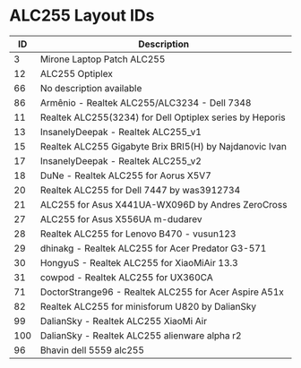 # ALC255 Layout IDs

| ID | Description |
|---|---|
| 3 | Mirone Laptop Patch ALC255 |
| 12 | ALC255 Optiplex |
| 66 | No description available |
| 86 | Armênio - Realtek ALC255/ALC3234 - Dell 7348 |
| 11 | Realtek ALC255(3234) for Dell Optiplex series by Heporis |
| 13 | InsanelyDeepak - Realtek ALC255_v1 |
| 15 | Realtek ALC255 Gigabyte Brix BRI5(H) by Najdanovic Ivan |
| 17 | InsanelyDeepak - Realtek ALC255_v2 |
| 18 | DuNe - Realtek ALC255 for Aorus X5V7 |
| 20 | Realtek ALC255 for Dell 7447 by was3912734 |
| 21 | ALC255 for Asus X441UA-WX096D by Andres ZeroCross |
| 27 | ALC255 for Asus X556UA m-dudarev |
| 28 | Realtek ALC255 for Lenovo B470 - vusun123 |
| 29 | dhinakg - Realtek ALC255 for Acer Predator G3-571 |
| 30 | HongyuS - Realtek ALC255 for XiaoMiAir 13.3 |
| 31 | cowpod - Realtek ALC255 for UX360CA |
| 71 | DoctorStrange96 - Realtek ALC255 for Acer Aspire A51x |
| 82 | Realtek ALC255 for minisforum U820 by DalianSky |
| 99 | DalianSky - Realtek ALC255 XiaoMi Air |
| 100 | DalianSky - Realtek ALC255 alienware alpha r2 |
| 96 | Bhavin dell 5559 alc255 |
